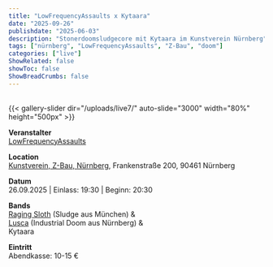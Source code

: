 ```yaml
---
title: "LowFrequencyAssaults x Kytaara"
date: "2025-09-26"
publishdate: "2025-06-03"
description: "Stonerdoomsludgecore mit Kytaara im Kunstverein Nürnberg"
tags: ["nürnberg", "LowFrequencyAssaults", "Z-Bau", "doom"]
categories: ["live"]
ShowRelated: false
showToc: false
ShowBreadCrumbs: false
---
```


&nbsp;  
{{< gallery-slider dir="/uploads/live7/" auto-slide="3000" width="80%" height="500px" >}}  

**Veranstalter**  
[LowFrequencyAssaults](https://low-frequency-assaults.blogspot.com/)

**Location**  
[Kunstverein, Z-Bau, Nürnberg](https://www.kunstverein-nuernberg.de/), Frankenstraße 200, 90461 Nürnberg  

**Datum**  
26.09.2025 | Einlass: 19:30 | Beginn: 20:30

**Bands**  
[Raging Sloth](https://www.ragingsloth.de/) (Sludge aus München) &  
[Lusca](https://www.lusca.bandcamp.com/) (Industrial Doom aus Nürnberg) &  
Kytaara  

**Eintritt**  
Abendkasse: 10-15 €  
